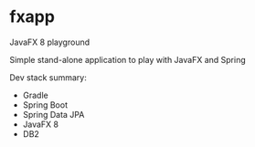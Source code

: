 # fxapp
JavaFX 8 playground

Simple stand-alone application to play with JavaFX and Spring

Dev stack summary:
* Gradle
* Spring Boot
* Spring Data JPA
* JavaFX 8
* DB2